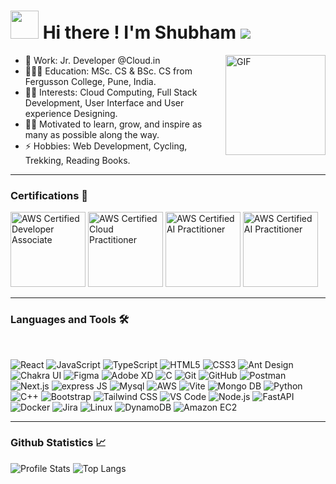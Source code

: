 # <img src="https://github.com/TheDudeThatCode/TheDudeThatCode/blob/master/Assets/Developer.gif" width="45" /> Hi there ! I'm Shubham  <img id="preview" src="https://komarev.com/ghpvc/?username=Shubhamraut01&color=grey">


<img align="right" alt="GIF" height="160px" src="https://media.giphy.com/media/du3J3cXyzhj75IOgvA/giphy.gif" />


- 🏢 Work: Jr. Developer @Cloud.in
- 🧑🏻‍🎓 Education: MSc. CS & BSc. CS from Fergusson College, Pune, India.
- 👨‍💻 Interests: Cloud Computing, Full Stack Development, User Interface and User experience Designing.
- 💪🏼 Motivated to learn, grow, and inspire as many as possible along the way.
- ⚡ Hobbies: Web Development, Cycling, Trekking, Reading Books.


---

### Certifications 📜


<p align="left">
  <img src="https://images.credly.com/size/680x680/images/b9feab85-1a43-4f6c-99a5-631b88d5461b/image.png" alt="AWS Certified Developer Associate" width="120" height="120"/>
  <img src="https://images.credly.com/images/00634f82-b07f-4bbd-a6bb-53de397fc3a6/image.png" alt="AWS Certified Cloud Practitioner" width="120" height="120"/>
  <img src="https://images.credly.com/size/680x680/images/4d4693bb-530e-4bca-9327-de07f3aa2348/image.png" alt="AWS Certified AI Practitioner" width="120" height="120"/>
  <img src="https://images.credly.com/size/680x680/images/834f2c8d-2d2c-4ce7-9580-02a351c31626/image.png" alt="AWS Certified AI Practitioner" width="120" height="120"/>
</p>

---

### Languages and Tools 🛠 
<br/>



![React](http://img.shields.io/badge/-react-61DAFB?style=for-the-badge&logo=react&logoColor=ffffff)
![JavaScript](http://img.shields.io/badge/-JavaScript-F7DF1E?style=for-the-badge&logo=javascript&logoColor=000000)
![TypeScript](http://img.shields.io/badge/-TypeScript-007ACC?style=for-the-badge&logo=typescript&logoColor=ffffff) 
![HTML5](https://img.shields.io/badge/-HTML5-%23E44D27?style=for-the-badge&logo=html5&logoColor=ffffff)
![CSS3](https://img.shields.io/badge/-CSS3-%231572B6?style=for-the-badge&logo=css3)
![Ant Design](http://img.shields.io/badge/-Ant%20Design-0170FE?style=for-the-badge&logo=ant-design&logoColor=ffffff)
![Chakra UI](http://img.shields.io/badge/-Chakra%20UI-319795?style=for-the-badge&logo=chakra-ui&logoColor=ffffff)
![Figma](http://img.shields.io/badge/-figma-FF00FF?style=for-the-badge&logo=figma&logoColor=ffffff)
![Adobe XD](http://img.shields.io/badge/-Adobe%20XD-8a2846?style=for-the-badge&logo=adobe-xd&logoColor=ffffff)
![C](http://img.shields.io/badge/-C-03599c?style=for-the-badge&logo=c&logoColor=ffffff)
![Git](https://img.shields.io/badge/-Git-%23F05032?style=for-the-badge&logo=git&logoColor=%23ffffff)
![GitHub](https://img.shields.io/badge/-GitHub-181717?style=for-the-badge&logo=github)
![Postman](http://img.shields.io/badge/-Postman-ff6c37?style=for-the-badge&logo=postman&logoColor=ffffff) 
![Next.js](http://img.shields.io/badge/-Next.js_with_Express-000000?style=for-the-badge&logo=next.js&logoColor=ffffff&labelColor=000000)
![express JS](http://img.shields.io/badge/-express-606060?style=for-the-badge&logo=express&logoColor=ffffff)
![Mysql](http://img.shields.io/badge/-mysql-3776AB?style=for-the-badge&logo=mysql&logoColor=ffffff)
![AWS](https://img.shields.io/badge/Amazon_AWS-232F3E?style=for-the-badge&logo=amazon-aws&logoColor=white)
![Vite](http://img.shields.io/badge/-Vite-646CFF?style=for-the-badge&logo=vite&logoColor=ffffff)
![Mongo DB](https://img.shields.io/badge/MongoDB-4EA94B?style=for-the-badge&logo=mongodb&logoColor=white)
![Python](http://img.shields.io/badge/-Python-ffcc00?style=for-the-badge&logo=python&logoColor=ffffff)
![C++](https://img.shields.io/badge/C%2B%2B-00599C?style=for-the-badge&logo=c%2B%2B&logoColor=white)
![Bootstrap](https://img.shields.io/badge/-Bootstrap-563D7C?style=for-the-badge&logo=Bootstrap)
![Tailwind CSS](http://img.shields.io/badge/-Tailwind%20CSS-38B2AC?style=for-the-badge&logo=tailwind-css&logoColor=ffffff)
![VS Code](http://img.shields.io/badge/-VS%20Code-007ACC?style=for-the-badge&logo=visual-studio-code&logoColor=ffffff)
![Node.js](http://img.shields.io/badge/-Node.js-339933?style=for-the-badge&logo=node.js&logoColor=ffffff)
![FastAPI](http://img.shields.io/badge/-FastAPI-009688?style=for-the-badge&logo=fastapi&logoColor=ffffff) 
![Docker](https://img.shields.io/badge/-Docker-2496ED?style=for-the-badge&logo=docker&logoColor=ffffff)
![Jira](https://img.shields.io/badge/-Jira-0052CC?style=for-the-badge&logo=jira&logoColor=white)
![Linux](https://img.shields.io/badge/-Linux-FCC624?style=for-the-badge&logo=linux&logoColor=black)
![DynamoDB](https://img.shields.io/badge/-DynamoDB-4053D6?style=for-the-badge&logo=amazon-dynamodb&logoColor=white)
![Amazon EC2](https://img.shields.io/badge/-Amazon%20EC2-FF9900?style=for-the-badge&logo=amazon-ec2&logoColor=white)




<!-- ![Android Studio](http://img.shields.io/badge/-Android%20Studio-55a630?style=for-the-badge&logo=android-studio&logoColor=ffffff) -->
<!-- ![Django](http://img.shields.io/badge/-Django-092e20?style=for-the-badge&logo=django&logoColor=ffffff) -->
<!-- ![Material-UI](http://img.shields.io/badge/-Material--UI-0081CB?style=for-the-badge&logo=material-ui&logoColor=ffffff) -->
<!-- ![Microsoft Azure](http://img.shields.io/badge/-Microsoft%20Azure-0089D6?style=for-the-badge&logo=microsoft-azure&logoColor=ffffff) -->
<!-- ![Google Cloud Platform](http://img.shields.io/badge/-Google%20Cloud%20Platform-4285F4?style=for-the-badge&logo=google-cloud&logoColor=ffffff) -->








---


### Github Statistics 📈 

![Profile Stats](https://github-readme-stats.vercel.app/api?username=Shubhamraut01&show_icons=true&theme=default_repocard&cache_seconds=86400)
![Top Langs](https://github-readme-stats.vercel.app/api/top-langs/?username=Shubhamraut01&langs_count=10&theme=default_repocard&layout=compact)



<!--[![An image of @shubhamraut01's Holopin badges, which is a link to view their full Holopin profile](https://holopin.me/shubhamraut01)](https://holopin.io/@shubhamraut01)-->



[portfolio]: https://shubhamraut.me
[instagram]: https://www.instagram.com/shubhamrautxp
[linkedin]: https://www.linkedin.com/in/shubhamrautpune/
[email]: <mailto: shubhamrao12321@gmail.com>




<br/>

